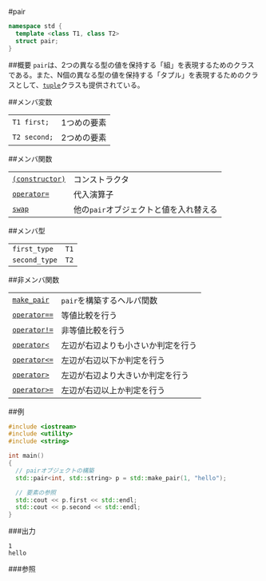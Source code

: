 #pair
```cpp
namespace std {
  template <class T1, class T2>
  struct pair;
}
```

##概要
`pair`は、2つの異なる型の値を保持する「組」を表現するためのクラスである。また、N個の異なる型の値を保持する「タプル」を表現するためのクラスとして、[`tuple`](/reference/tuple/tuple.md)クラスも提供されている。


##メンバ変数

| | |
|-------------------------|------------------|
| `T1 first;` | 1つめの要素 |
| `T2 second;` | 2つめの要素 |


##メンバ関数

| | |
|------------------------------------|----------------------------------------|
| [`(constructor)`](./pair/op_constructor.md)  | コンストラクタ |
| [`operator=`](./pair/op_assign.md) | 代入演算子 |
| [`swap`](./pair/swap.md)           | 他の`pair`オブジェクトと値を入れ替える |


##メンバ型

| | |
|---------------|------|
| `first_type`  | `T1` |
| `second_type` | `T2` |


##非メンバ関数

| | |
|--------------------------------------------|----------------------------|
| [`make_pair`](./pair/make_pair.md)         | `pair`を構築するヘルパ関数 |
| [`operator==`](./pair/op_equal.md)         | 等値比較を行う |
| [`operator!=`](./pair/op_not_equal.md)     | 非等値比較を行う |
| [`operator<`](./pair/op_less.md)           | 左辺が右辺よりも小さいか判定を行う |
| [`operator<=`](./pair/op_less_equal.md)    | 左辺が右辺以下か判定を行う |
| [`operator>`](./pair/op_greater.md)        | 左辺が右辺より大きいか判定を行う |
| [`operator>=`](./pair/op_greater_equal.md) | 左辺が右辺以上か判定を行う |


##例
```cpp
#include <iostream>
#include <utility>
#include <string>

int main()
{
  // pairオブジェクトの構築
  std::pair<int, std::string> p = std::make_pair(1, "hello");

  // 要素の参照
  std::cout << p.first << std::endl;
  std::cout << p.second << std::endl;
}
```

###出力
```
1
hello
```

###参照

